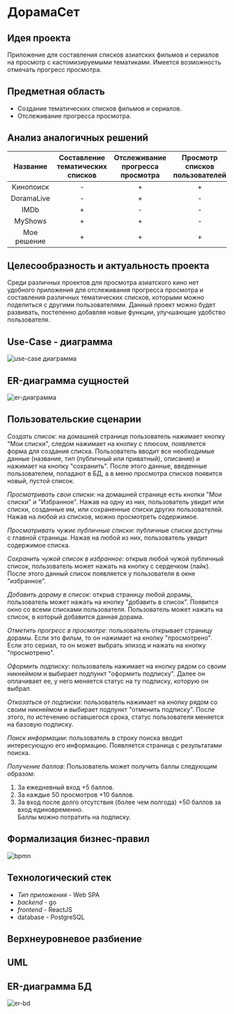 # ДорамаСет

## Идея проекта
Приложение для составления списков азиатских фильмов и сериалов на просмотр с кастомизируемыми тематиками. Имеется возможность отмечать прогресс просмотра. 

[//]: <(и следить за фильмографией актеров. )>

## Предметная область

* Создание тематических списков фильмов и сериалов.
* Отслеживание прогресса просмотра.


[//]: <(Подписка на фильмографию актеров)>


## Анализ аналогичных решений 

| Название | Составление </br> тематических списков | Отслеживание </br> прогресса просмотра | Просмотр </br> списков пользователей |
|:---:|:---:|:---:|:---:|
| Кинопоиск | - | + | + |
| DoramaLive | - | + | - |
| IMDb | + | - |  - |
| MyShows | + | + | - |
| Мое решение | + | + | + |

[//]: <(В кинопоиске отсутствует возможность отслеживать прогресс просмотра сериалов, у которых нет возможности просмотра на сервере. На MyShows создание списков возможно только с платной подпиской)>

## Целесообразность и актуальность проекта

Среди различных проектов для просмотра азиатского кино нет удобного приложения для отслеживания прогресса просмотра и составления различных тематических списков, которыми можно поделиться с другими пользователями. Данный проект можно будет развивать, постепенно добавляя новые функции, улучшающие удобство пользователя.

## Use-Case - диаграмма

![use-case диаграмма](docs/img/use-case.svg)


## ER-диаграмма сущностей 

![er-диаграмма](docs/img/er-diagram.svg)

[//]: <(не путать с диаграммой БД – диаграмма сущность-связь не приземлена на конкретную СУБД и показывает сущности системы);>

## Пользовательские сценарии 

*Создать список*: на домашней странице пользователь нажимает кнопку "Мои списки", следом нажимает на кнопку с плюсом, появляется форма для создания списка. Пользователь вводит все необходимые данные (название, тип (публичный или приватный), описание) и нажимает на кнопку "сохранить". После этого данные, введенные пользователем, попадают в БД, а в меню просмотра списков появится новый, пустой список.

*Просматривать свои списки*: на домашней странице есть кнопки "Мои списки" и "Избранное". Нажав на одну из них, пользователь увидит или списки, созданные им, или сохраненные списки других пользователей. Нажав на любой из списков, можно просмотреть содержимое.

*Просматривать чужие публичные списки*: публичные списки доступны с главной страницы. Нажав на любой из них, пользователь увидит содержимое списка.

*Сохранить чужой список в избранное*: открыв любой чужой публичный список, пользователь может нажать на кнопку с сердечком (лайк). После этого данный список появляется у пользователя в окне "избранное".

*Добавить дораму в список*: открыв страницу любой дорамы, пользователь может нажать на кнопку "добавить в список". Появится окно со всеми списками пользователя. Пользователь может нажать на список, в который добавится данная дорама.

*Отметить прогресс в просмотре*: пользователь открывает страницу дорамы. Если это фильм, то он нажимает на кнопку "просмотрено". Если это сериал, то он может выбрать эпизод и нажать на кнопку "просмотрено".

*Оформить подписку*: пользователь нажимает на кнопку рядом со своим никнеймом и выбирает подпункт "оформить подписку". Далее он оплачивает ее, у него меняется статус на ту подписку, которую он выбрал.

*Отказаться от подписки*: пользователь нажимает на кнопку рядом со своим никнеймом и выбирает подпункт "отменить подписку". После этого, по истечению оставшегося срока, статус пользователя меняется на базовую подписку.

*Поиск информации*: пользователь в строку поиска вводит интересующую его информацию. Появляется страница с результатами поиска. 

*Получение баллов*: Пользователь может получить баллы следующим образом:
1. За ежедневный вход +5 баллов.
2. За каждые 50 просмотров +10 баллов.
3. За вход после долго отсутствия (более чем полгода) +50 баллов за вход единовременно.   
Баллы можно потратить на подписку.   

## Формализация бизнес-правил 

![bpmn](docs/img/bpmn.svg)


## Технологический стек

* *Тип приложения* - Web SPA  
* *backend* - go  
* *frontend* - ReactJS  
* database - PostgreSQL  

## Верхнеуровневое разбиение

## UML

## ER-диаграмма БД

![er-bd](docs/img/er-bd.svg)